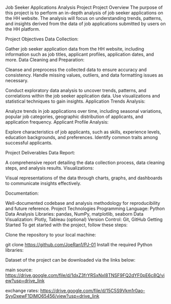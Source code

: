 Job Seeker Applications Analysis Project
Project Overview
The purpose of this project is to perform an in-depth analysis of job seeker applications on the HH website. The analysis will focus on understanding trends, patterns, and insights derived from the data of job applications submitted by users on the HH platform.

Project Objectives
Data Collection:

Gather job seeker application data from the HH website, including information such as job titles, applicant profiles, application dates, and more.
Data Cleaning and Preparation:

Cleanse and preprocess the collected data to ensure accuracy and consistency. Handle missing values, outliers, and data formatting issues as necessary.


Conduct exploratory data analysis to uncover trends, patterns, and correlations within the job seeker application data. Use visualizations and statistical techniques to gain insights.
Application Trends Analysis:

Analyze trends in job applications over time, including seasonal variations, popular job categories, geographic distribution of applicants, and application frequency.
Applicant Profile Analysis:

Explore characteristics of job applicants, such as skills, experience levels, education backgrounds, and preferences. Identify common traits among successful applicants.

Project Deliverables
Data Report:

A comprehensive report detailing the data collection process, data cleaning steps,  and analysis results.
Visualizations:

Visual representations of the data through charts, graphs, and dashboards to communicate insights effectively.

Documentation:

Well-documented codebase and analysis methodology for reproducibility and future reference.
Project Technologies
Programming Language: Python
Data Analysis Libraries: pandas, NumPy, matplotlib, seaborn
Data Visualization: Plotly, Tableau (optional)
Version Control: Git, GitHub
Getting Started
To get started with the project, follow these steps:

Clone the repository to your local machine:


git clone https://github.com/JoeRan1/PJ-01
Install the required Python libraries:

Dataset of the project can be downloaded via the links below:

main source: https://drive.google.com/file/d/1dxZ3frYRSxNxl8TNSF9FQ2dYF0pE6c8Q/view?usp=drive_link

exchange rates: https://drive.google.com/file/d/15C5S9Vkm1r0ao-SyyDxewF1DlMO65456/view?usp=drive_link

